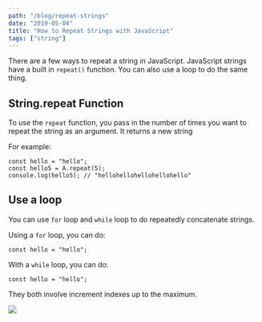 ```yaml
---
path: "/blog/repeat-strings"
date: "2019-05-04"
title: "How to Repeat Strings with JavaScript"
tags: ["string"]
---
```



There are a few ways to repeat a string in JavaScript. JavaScript strings have a built in `repeat()` function. You can also use a loop to do the same thing.

## String.repeat Function

To use the `repeat` function, you pass in the number of times you want to repeat the string as an argument. It returns a new string

For example:
```
const hello = "hello";
const hello5 = A.repeat(5);
console.log(hello5); // "hellohellohellohellohello"
```

## Use a loop

You can use `for` loop and `while` loop to do repeatedly concatenate strings.

Using a `for` loop, you can do:

```
const hello = "hello";
```

With a `while` loop, you can do:

```
const hello = "hello";
```

They both involve increment indexes up to the maximum.

![](https://cdn-images-1.medium.com/max/800/1*3X6EiKc-njoRpCB1AWnv3Q.png)